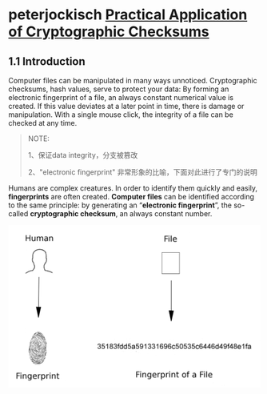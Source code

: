 # peterjockisch [Practical Application of Cryptographic Checksums](http://www.peterjockisch.de/texte/computerartikel/Kryptographische-Pruefsummen/Kryptographische-Pruefsummen_EN.html)

## 1.1 Introduction

Computer files can be manipulated in many ways un­no­ticed. Cryptographic checksums, hash values, serve to protect your data: By forming an electronic fingerprint of a file, an always constant numerical value is created. If this value deviates at a later point in time, there is dam­age or manipulation. With a single mouse click, the in­teg­rity of a file can be checked at any time.

> NOTE: 
>
> 1、保证data integrity，分支被篡改
>
> 2、"electronic fingerprint" 非常形象的比喻，下面对此进行了专门的说明
>
> 

Humans are complex creatures. In order to identify them quickly and easily, **fingerprints** are often created. **Com­put­er files** can be identified according to the same prin­ci­ple: by generating an “**electronic fingerprint**”, the so-called **cryptographic checksum**, an always constant num­ber.

![](./checksum_01.png)